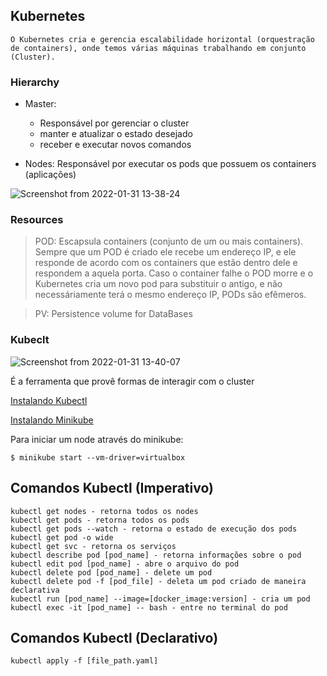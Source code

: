## Kubernetes
    O Kubernetes cria e gerencia escalabilidade horizontal (orquestração de containers), onde temos várias máquinas trabalhando em conjunto (Cluster).

### Hierarchy
 - Master: 
   - Responsável por gerenciar o cluster
   - manter e atualizar o estado desejado
   - receber e executar novos comandos

 - Nodes: Responsável por executar os pods que possuem os containers (aplicações)

![Screenshot from 2022-01-31 13-38-24](https://user-images.githubusercontent.com/69876788/151837122-1526b9c8-c7e1-4865-9775-01e80abfc264.png)

### Resources
 > POD: Escapsula containers (conjunto de um ou mais containers). Sempre que um POD é criado ele recebe um endereço IP, e ele responde de acordo com os containers que estão dentro dele e respondem a aquela porta. Caso o container falhe o POD morre e o Kubernetes cria um novo pod para substituir o antigo, e não necessáriamente terá o mesmo endereço IP, PODs são efêmeros.
 
 > PV: Persistence volume for DataBases

 ### Kubeclt
 
 ![Screenshot from 2022-01-31 13-40-07](https://user-images.githubusercontent.com/69876788/151837191-3cba98e6-51a2-46a5-b702-60ea580939d9.png)
 
 É a ferramenta que provê formas de interagir com o cluster

[Instalando Kubectl](https://kubernetes.io/docs/tasks/tools/install-kubectl-linux/)

[Instalando Minikube](https://minikube.sigs.k8s.io/docs/start/)

 Para iniciar um node através do minikube: 
 ```
 $ minikube start --vm-driver=virtualbox
 ```

 ## Comandos Kubectl (Imperativo)
    kubectl get nodes - retorna todos os nodes
    kubectl get pods - retorna todos os pods
    kubectl get pods --watch - retorna o estado de execução dos pods
    kubectl get pod -o wide
    kubectl get svc - retorna os serviços
    kubectl describe pod [pod_name] - retorna informações sobre o pod
    kubectl edit pod [pod_name] - abre o arquivo do pod
    kubectl delete pod [pod_name] - delete um pod
    kubectl delete pod -f [pod_file] - deleta um pod criado de maneira declarativa
    kubectl run [pod_name] --image=[docker_image:version] - cria um pod
    kubectl exec -it [pod_name] -- bash - entre no terminal do pod

  ## Comandos Kubectl (Declarativo)   
    kubectl apply -f [file_path.yaml] 